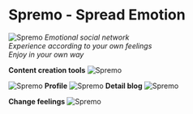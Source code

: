 # Spremo - Spread Emotion
![Spremo](https://res.cloudinary.com/nghiawebgamejava/image/upload/v1654957375/spremo_draw_161.png)
_Emotional social network_ </br>
_Experience according to your own feelings_ </br>
_Enjoy in your own way_ </br>

**Content creation tools**
![Spremo](https://res.cloudinary.com/nghiawebgamejava/image/upload/v1655366055/emotion/aac103633f2ffc71a53e_svk4ka.jpg)

![Spremo](https://res.cloudinary.com/nghiawebgamejava/image/upload/v1655366157/emotion/98e6f004d64815164c59_lkk4hl.jpg)
**Profile**
![Spremo](https://res.cloudinary.com/nghiawebgamejava/image/upload/v1655365931/emotion/82a91b512c1def43b60c_mj6xdb.jpg)
**Detail blog**
![Spremo](https://res.cloudinary.com/nghiawebgamejava/image/upload/v1655366401/emotion/63d32b480604c55a9c15_wdpo37.jpg)

**Change feelings**
![Spremo](https://res.cloudinary.com/nghiawebgamejava/image/upload/v1655628704/emotion/db0e59314b51880fd140_dwyqlo.jpg)
